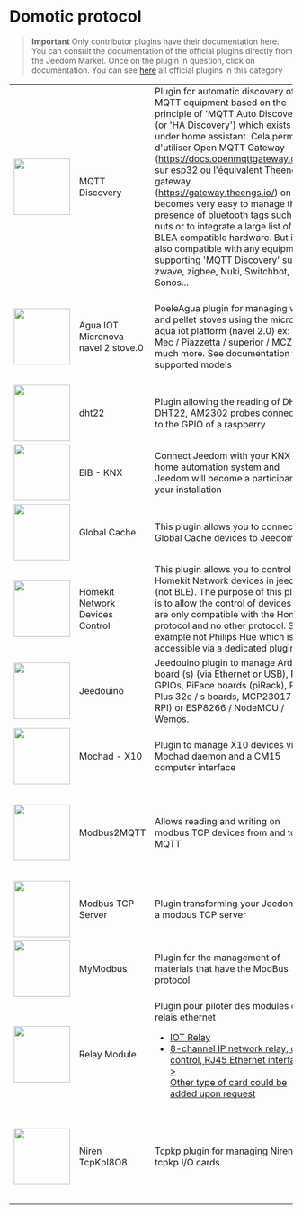 
# Domotic protocol


>**Important**
>Only contributor plugins have their documentation here. You can consult the documentation of the official plugins directly from the Jeedom Market. Once on the plugin in question, click on documentation.
>You can see [here](https://market.jeedom.com/index.php?v=d&p=market&type=plugin&categorie=automation+protocol) all official plugins in this category


| | | | |
|--- | --- | --- | ---|
|<img src="MQTTDiscovery/MQTTDiscovery_icon.png" class="pluginLogo" width="100" />|MQTT Discovery|Plugin for automatic discovery of MQTT equipment based on the principle of 'MQTT Auto Discovery' (or 'HA Discovery') which exists under home assistant. Cela permet d'utiliser Open MQTT Gateway (https://docs.openmqttgateway.com/) sur esp32 ou l'équivalent Theengs gateway (https://gateway.theengs.io/) on pi. It becomes very easy to manage the presence of bluetooth tags such as nuts or to integrate a large list of BLEA compatible hardware. But it is also compatible with any equipment supporting 'MQTT Discovery' such as zwave, zigbee, Nuki, Switchbot, Sonos...|[Documentation Stable](https://mips2648.github.io/jeedom-plugins-docs/MQTTDiscovery/en_US/) - [Beta Documentation](https://mips2648.github.io/jeedom-plugins-docs/MQTTDiscovery/en_US/)<br/>[Market](https://market.jeedom.com/index.php?v=d&p=market_display&id=4429)<br/>[Changelog Stable](https://mips2648.github.io/jeedom-plugins-docs/MQTTDiscovery/en_US/changelog) - [Changelog Beta](https://mips2648.github.io/jeedom-plugins-docs/MQTTDiscovery/en_US/changelog)|
|<img src="PoeleAgua/PoeleAgua_icon.png" class="pluginLogo" width="100" />|Agua IOT Micronova navel 2 stove.0|PoeleAgua plugin for managing wood and pellet stoves using the micronova aqua iot platform (navel 2.0) ex: Jolly Mec / Piazzetta / superior / MCZ and much more. See documentation for supported models|[Documentation Stable](https://lefilliatre.github.io/lefilliatre-documentation/PoeleAgua/en_US/) - [Beta Documentation](https://lefilliatre.github.io/lefilliatre-documentation/PoeleAgua/en_US/)<br/>[Market](https://market.jeedom.com/index.php?v=d&p=market_display&id=4251)<br/>[Changelog Stable](https://lefilliatre.github.io/lefilliatre-documentation/PoeleAgua/en_US/changelog) - [Changelog Beta](https://lefilliatre.github.io/lefilliatre-documentation/PoeleAgua/en_US/changelog)|
|<img src="dht22/dht22_icon.png" class="pluginLogo" width="100" />|dht22|Plugin allowing the reading of DHT11, DHT22, AM2302 probes connected to the GPIO of a raspberry|[Documentation Stable](https://linura.github.io/dht22/en_US/)<br/>[Market](https://market.jeedom.com/index.php?v=d&p=market_display&id=4010)<br/>[Changelog Stable](https://linura.github.io/dht22/en_US/changelog)|
|<img src="eibd/eibd_icon.png" class="pluginLogo" width="100" />|EIB - KNX|Connect Jeedom with your KNX home automation system and Jeedom will become a participant in your installation|[Documentation Stable](http://mika-nt28.github.io/Documentations/eibd/en_US/)<br/>[Market](https://market.jeedom.com/index.php?v=d&p=market_display&id=203)<br/>[Changelog Stable](https://mika-nt28.github.io/Documentations/eibd/en_US/changelog)|
|<img src="globalcache/globalcache_icon.png" class="pluginLogo" width="100" />|Global Cache|This plugin allows you to connect all Global Cache devices to Jeedom|[Documentation Stable](https://mika-nt28.github.io/Documentations/globalcache/en_US/)<br/>[Market](https://market.jeedom.com/index.php?v=d&p=market_display&id=2932)<br/>[Changelog Stable](https://mika-nt28.github.io/Documentations/globalcache/en_US/changelog)|
|<img src="hkControl/hkControl_icon.png" class="pluginLogo" width="100" />|Homekit Network Devices Control|This plugin allows you to control your Homekit Network devices in jeedom (not BLE). The purpose of this plugin is to allow the control of devices that are only compatible with the Homekit protocol and no other protocol. So for example not Philips Hue which is accessible via a dedicated plugin !|[Documentation Stable](https://nebzhb.github.io/jeedom_docs/plugins/hkControl/en_US/) - [Beta Documentation](https://nebzhb.github.io/jeedom_docs/plugins/hkControl/en_US/)<br/>[Market](https://market.jeedom.com/index.php?v=d&p=market_display&id=3919)<br/>[Changelog Stable](https://nebzhb.github.io/jeedom_docs/plugins/hkControl/en_US/changelog) - [Changelog Beta](https://nebzhb.github.io/jeedom_docs/plugins/hkControl/en_US/changelog)|
|<img src="jeedouino/jeedouino_icon.png" class="pluginLogo" width="100" />|Jeedouino|Jeedouino plugin to manage Arduino board (s) (via Ethernet or USB), R.PI GPIOs, PiFace boards (piRack), RPI IO Plus 32e / s boards, MCP23017 (on RPI) or ESP8266 / NodeMCU / Wemos.|[Documentation Stable](https://revlysj.github.io/jeedouino/en_US/index)<br/>[Market](https://market.jeedom.com/index.php?v=d&p=market_display&id=2064)<br/>[Changelog Stable](https://revlysj.github.io/jeedouino/en_US/changelog)|
|<img src="mochad/mochad_icon.png" class="pluginLogo" width="100" />|Mochad - X10|Plugin to manage X10 devices via the Mochad daemon and a CM15 computer interface|[Documentation Stable](https://mika-nt28.github.io/Documentations/mochad/en_US/)<br/>[Market](https://market.jeedom.com/index.php?v=d&p=market_display&id=359)<br/>[Changelog Stable](https://mika-nt28.github.io/Documentations/mochad/en_US/changelog)|
|<img src="modbus2mqtt/modbus2mqtt_icon.png" class="pluginLogo" width="100" />|Modbus2MQTT|Allows reading and writing on modbus TCP devices from and to MQTT|[Documentation Stable](https://mips2648.github.io/jeedom-plugins-docs/modbus2mqtt/en_US/) - [Beta Documentation](https://mips2648.github.io/jeedom-plugins-docs/modbus2mqtt/en_US/)<br/>[Market](https://market.jeedom.com/index.php?v=d&p=market_display&id=4309)<br/>[Changelog Stable](https://mips2648.github.io/jeedom-plugins-docs/modbus2mqtt/en_US/changelog) - [Changelog Beta](https://mips2648.github.io/jeedom-plugins-docs/modbus2mqtt/en_US/changelog)|
|<img src="modbustcp/modbustcp_icon.png" class="pluginLogo" width="100" />|Modbus TCP Server|Plugin transforming your Jeedom into a modbus TCP server|[Documentation Stable](https://mips2648.github.io/jeedom-plugins-docs/modbustcp/en_US/)<br/>[Market](https://market.jeedom.com/index.php?v=d&p=market_display&id=4320)<br/>[Changelog Stable](https://mips2648.github.io/jeedom-plugins-docs/modbustcp/en_US/changelog)|
|<img src="mymodbus/mymodbus_icon.png" class="pluginLogo" width="100" />|MyModbus|Plugin for the management of materials that have the ModBus protocol|[Documentation Stable](https://bebel27a.github.io/jeedom-mymobdus.github.io/en_US/)<br/>[Market](https://market.jeedom.com/index.php?v=d&p=market_display&id=3858)<br/>[Changelog Stable](https://bebel27a.github.io/jeedom-mymobdus.github.io/en_US/changelog)|
|<img src="relayModule/relayModule_icon.png" class="pluginLogo" width="100" />|Relay Module|Plugin pour piloter des modules de relais ethernet<ul><li><a href='https://fr.aliexpress.com/item/4000999069820.html?spm=a2g0o.productlist.main.1.4be8486f3Ic93qDingtian'>IOT Relay</a></li><li><a href='https://fr.aliexpress.com/item/32914881766.html?spm=a2g0o.productlist.main.45.109933f0huhSBo'>8-channel IP network relay, dual control, RJ45 Ethernet interface</li>><br>Other type of card could be added upon request|[Documentation Stable](http://fobsoft.github.io/jeedom-plugins-documentation/relayModule/fr_FR) - [Beta Documentation](http://fobsoft.github.io/jeedom-plugins-documentation/relayModule/fr_FR)<br/>[Market](https://market.jeedom.com/index.php?v=d&p=market_display&id=4382)<br/>[Changelog Stable](http://fobsoft.github.io/jeedom-plugins-documentation/relayModule/en_US/changelog) - [Changelog Beta](http://fobsoft.github.io/jeedom-plugins-documentation/relayModule/en_US/changelog)|
|<img src="tcpkp/tcpkp_icon.png" class="pluginLogo" width="100" />|Niren TcpKpI8O8|Tcpkp plugin for managing Niren tcpkp I/O cards|[Documentation Stable](https://lefilliatre.github.io/tcpkp/en_US/) - [Beta Documentation](https://lefilliatre.github.io/tcpkp/en_US/)<br/>[Market](https://market.jeedom.com/index.php?v=d&p=market_display&id=4256)<br/>[Changelog Stable](https://lefilliatre.github.io/tcpkp/en_US/changelog) - [Changelog Beta](https://lefilliatre.github.io/tcpkp/en_US/changelog)|
